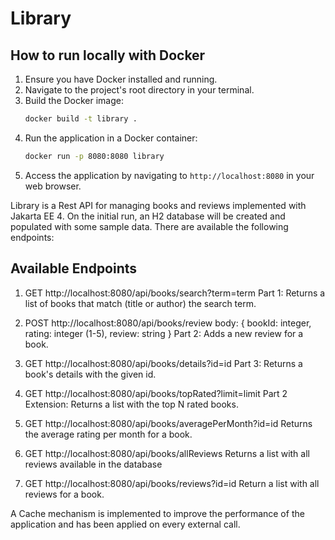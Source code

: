 # Library

## How to run locally with Docker

1.  Ensure you have Docker installed and running.
2.  Navigate to the project's root directory in your terminal.
3.  Build the Docker image:
    ```sh
    docker build -t library .
    ```
4.  Run the application in a Docker container:
    ```sh
    docker run -p 8080:8080 library
    ```
5.  Access the application by navigating to `http://localhost:8080` in your web browser.

Library is a Rest API for managing books and reviews implemented with Jakarta EE 4.
On the initial run, an H2 database will be created and populated with some sample data.
There are available the following endpoints:

## Available Endpoints

1. GET http://localhost:8080/api/books/search?term=term 
Part 1: Returns a list of books that match (title or author) the search term.

2. POST http://localhost:8080/api/books/review
body: { bookId: integer, rating: integer (1-5), review: string }
Part 2: Adds a new review for a book.

3. GET http://localhost:8080/api/books/details?id=id
Part 3: Returns a book's details with the given id.

4. GET http://localhost:8080/api/books/topRated?limit=limit
Part 2 Extension: Returns a list with the top N rated books.

5. GET http://localhost:8080/api/books/averagePerMonth?id=id
Returns the average rating per month for a book.

6. GET http://localhost:8080/api/books/allReviews 
Returns a list with all reviews available in the database

7. GET http://localhost:8080/api/books/reviews?id=id
Return a list with all reviews for a book.

A Cache mechanism is implemented to improve the performance of the application and has been applied on every external call.